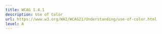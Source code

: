 ```yaml
---
title: WCAG 1.4.1
description: Use of Color
url: https://www.w3.org/WAI/WCAG21/Understanding/use-of-color.html
level: A
---
```

